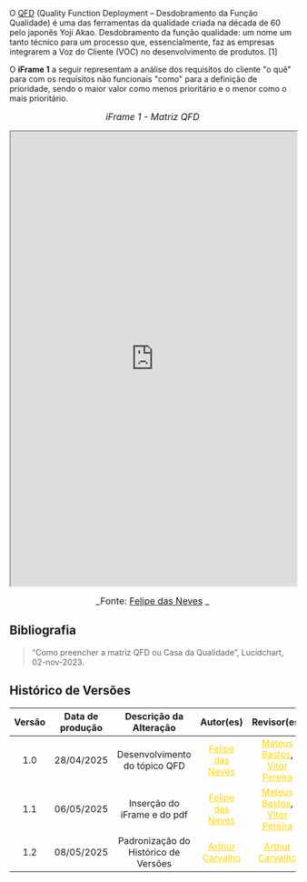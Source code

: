 O [QFD](../qfdpp.pdf) (Quality Function Deployment – Desdobramento da Função Qualidade) é uma das ferramentas da qualidade criada na década de 60 pelo japonês Yoji Akao. Desdobramento da função qualidade: um nome um tanto técnico para um processo que, essencialmente, faz as empresas integrarem a Voz do Cliente (VOC) no desenvolvimento de produtos. [1]

O **iFrame 1** a seguir representam a análise dos requisitos do cliente "o quê" para com os requisitos não funcionais "como" para a definição de prioridade, sendo o maior valor como menos prioritário e o menor como o mais prioritário.

<font size="3"><p style="text-align: center">_iFrame 1 - Matriz QFD_</p></font>

<iframe src="https://docs.google.com/spreadsheets/d/1mGqH9aXBEOleN6P2CAvTt_sWJA58jakpskyewBJyOeM/edit?usp=sharing" width="100%" height="800"></iframe>


<font size="3"><p style="text-align: center">_Fonte: [Felipe das Neves](https://github.com/FelipeFreire-gf) _</p></font>

## Bibliografia

> “Como preencher a matriz QFD ou Casa da Qualidade”, Lucidchart, 02-nov-2023.

## Histórico de Versões

| Versão | Data de produção   | Descrição da Alteração                               | Autor(es)             | Revisor(es)      | Data de Revisão |
| :----: | :----------------: | :--------------------------------------------------: | :-------------------: | :-------------:  |  :-----------: |
| 1.0 | 28/04/2025 | Desenvolvimento do tópico QFD | <a style="color:gold;" href="https://github.com/FelipeFreire-gf" target="_blank">Felipe das Neves</a> | <a style="color:gold;" href="https://github.com/MateuSansete" target="_blank">Mateus Bastos</a>, <a style="color:gold;" href="https://github.com/Bessazs" target="_blank">Vitor Pereira</a> | 28/04/25 |
| 1.1 | 06/05/2025 | Inserção do iFrame e do pdf | <a style="color:gold;" href="https://github.com/FelipeFreire-gf" target="_blank">Felipe das Neves</a> | <a style="color:gold;" href="https://github.com/MateuSansete" target="_blank">Mateus Bastos</a>, <a style="color:gold;" href="https://github.com/Bessazs" target="_blank">Vitor Pereira</a> | 06/05/25 |
| 1.2  | 08/05/2025| Padronização do Histórico de Versões| <a style="color:gold;" href="https://github.com/arthurlleite" target="_blank">Arthur Carvalho</a>| <a style="color:gold;" href="https://github.com/arthurlleite" target="_blank">Arthur Carvalho</a>| 08/05/2025|
